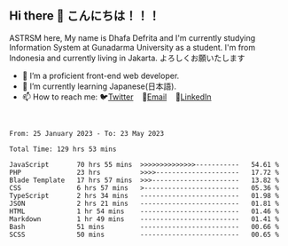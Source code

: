 ## Hi there 👋 こんにちは！！！
ASTRSM here, My name is Dhafa Defrita and I'm currently studying Information System at Gunadarma University as a student. I'm from Indonesia and currently living in Jakarta. よろしくお願いたします

- 🔭 I’m a proficient front-end web developer.
- 🌱 I’m currently learning Japanese(日本語).
- 📫 How to reach me: 🐦[Twitter](https://twitter.com/0_astrsm)&nbsp;&nbsp;&nbsp;&nbsp;📧[Email](ddefrito84@gmail.com)&nbsp;&nbsp;&nbsp;&nbsp;💼[LinkedIn](https://www.linkedin.com/in/dhafa-defrita-rama-yudistira-9357a9229/)
<br>
<!-- <p align="left">
<a href="https://github.com/ASTRSM">
  <img height="180em" src="https://github-readme-stats-eight-theta.vercel.app/api?username=ASTRSM&show_icons=true&theme=dracula&include_all_commits=true&count_private=true"/>
  <img height="180em" src="https://github-readme-stats-eight-theta.vercel.app/api/top-langs/?username=ASTRSM&layout=compact&langs_count=8&theme=dracula"/>
</a>
</p> -->

<!--START_SECTION:waka-->

```text
From: 25 January 2023 - To: 23 May 2023

Total Time: 129 hrs 53 mins

JavaScript       70 hrs 55 mins  >>>>>>>>>>>>>>-----------   54.61 %
PHP              23 hrs          >>>>---------------------   17.72 %
Blade Template   17 hrs 57 mins  >>>----------------------   13.82 %
CSS              6 hrs 57 mins   >------------------------   05.36 %
TypeScript       2 hrs 34 mins   -------------------------   01.98 %
JSON             2 hrs 21 mins   -------------------------   01.81 %
HTML             1 hr 54 mins    -------------------------   01.46 %
Markdown         1 hr 49 mins    -------------------------   01.41 %
Bash             51 mins         -------------------------   00.66 %
SCSS             50 mins         -------------------------   00.65 %
```

<!--END_SECTION:waka-->
